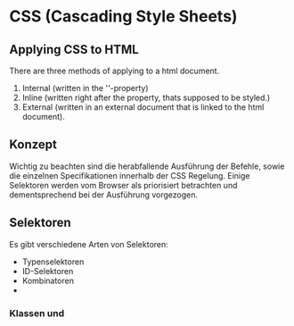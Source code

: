# CSS (Cascading Style Sheets)

## Applying CSS to HTML

There are three methods of applying to a html document.<br>

1. Internal (written in the '<head>'-property)
2. Inline (written right after the property, thats supposed to be styled.)
3. External (written in an external document that is linked to the html document).<br>

##

## Konzept

Wichtig zu beachten sind die herabfallende Ausführung der Befehle, sowie die einzelnen Specifikationen innerhalb der CSS Regelung.
Einige Selektoren werden vom Browser als priorisiert betrachten und dementsprechend bei der Ausführung vorgezogen.
<br>

## Selektoren

Es gibt verschiedene Arten von Selektoren:

- Typenselektoren
- ID-Selektoren
- Kombinatoren
-

### Klassen und
